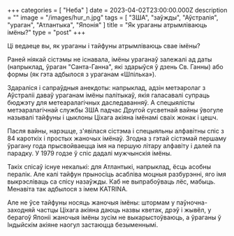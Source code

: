 +++
categories = [ "Неба" ]
date = 2023-04-02T23:00:00.000Z
description = ""
image = "/images/hur_n.jpg"
tags = [
  "ЗША",
  "заўжды",
  "Аўстралія",
  "ураган",
  "Атлантыка",
  "Японія"
]
title = "Як ураганы атрымліваюць імёны?"
type = "post"
+++

Ці ведаеце вы, як ураганы і тайфуны атрымліваюць свае імёны?

Раней ніякай сістэмы не існавала, імёны ураганаў залежалі ад даты (напрыклад, ўраган "Санта-Ганна", які здарыўся ў дзень Св. Ганны) або формы (як гэта адбылося з ураганам «Шпілька»).

Здараліся і сапраўдныя анекдоты: напрыклад, адзін метэаролаг з Аўстраліі даваў ураганам імёны палітыкаў, якія галасавалі супраць бюджэту для метеаралагiчных даследаванняў. А спецыялісты метэаралагічнай службы ЗША падчас Другой сусветнай вайны ўвогуле называлі тайфуны і цыклоны Ціхага акіяна імёнамі сваіх жонак і цешч.

Пасля вайны, нарэшце, з'явілася сістэма і спецыяльны алфавітны спіс з 84 кароткіх і простых жаночых імёнаў. Згодна з гэтай сістэмай першаму ўрагану года прысвойваецца імя на першую літару алфавіту і далей па парадку. У 1979 годзе ў спіс дадалі мужчынскія імёны.

Такіх спісаў існуе некалькі: для Атлантыкі, напрыклад, ёсць асобны пералік. Але калі тайфун прыносіць асабліва моцныя разбурэнні, яго імя выкрэсліваць са спісу назаўжды. Каб не выпрабоўваць лёс, мабыць. Менавіта так адбылося з імем KATRINA.

Але не ўсе тайфуны носяць жаночыя імёны: штормам у паўночна-заходняй частцы Ціхага акіяна даюць назвы кветак, дрэў і жывёл, у берагоў Японіі жаночыя імёны зусім не выкарыстоўваюць, а ўраганы ў Індыйскім акіяне наогул застаюцца безыменнымі.
